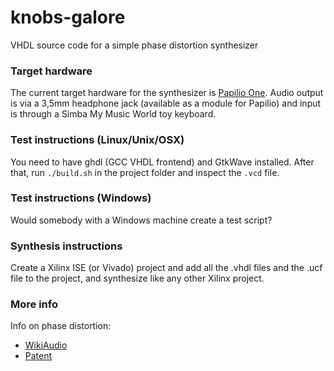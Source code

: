 # knobs-galore
VHDL source code for a simple phase distortion synthesizer

### Target hardware
The current target hardware for the synthesizer is [Papilio One](http://papilio.cc/).
Audio output is via a 3,5mm headphone jack (available as a module for Papilio) and
input is through a Simba My Music World toy keyboard.

### Test instructions (Linux/Unix/OSX)
You need to have ghdl (GCC VHDL frontend) and GtkWave installed. After that,
run `./build.sh` in the project folder and inspect the `.vcd` file.

### Test instructions (Windows)
Would somebody with a Windows machine create a test script?

### Synthesis instructions
Create a Xilinx ISE (or Vivado) project and add all the .vhdl files and the .ucf file
to the project, and synthesize like any other Xilinx project.

### More info
Info on phase distortion:

 * [WikiAudio](http://en.wikiaudio.org/Phase_distortion_synthesis)
 * [Patent](http://pdfpiw.uspto.gov/.piw?docid=04658691&PageNum=1&IDKey=EB1A4353946E&HomeUrl=http://patft.uspto.gov/netacgi/nph-Parser?Sect1=PTO1%2526Sect2=HITOFF%2526d=PALL%2526p=1%2526u=%25252Fnetahtml%25252FPTO%25252Fsrchnum.htm%2526r=1%2526f=G%2526l=50%2526s1=4658691.PN.%2526OS=PN/4658691%2526RS=PN/4658691)
